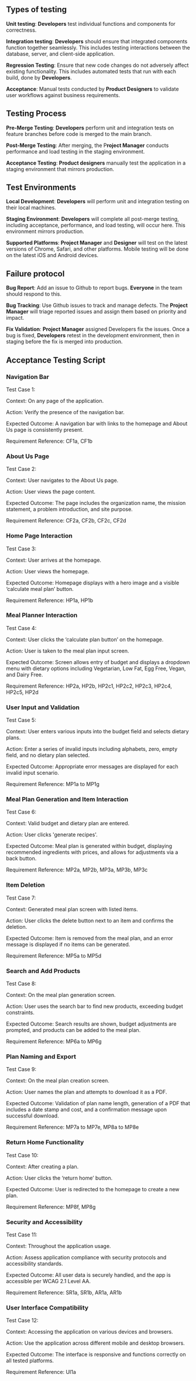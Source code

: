 ## Types of testing

**Unit testing**: **Developers** test individual functions and components for correctness. 

**Integration testing**: **Developers** should ensure that integrated components function together seamlessly. This includes testing interactions between the database, server, and client-side application.

**Regression Testing**: Ensure that new code changes do not adversely affect existing functionality. This includes automated tests that run with each build, done by **Developers**.

**Acceptance**: Manual tests conducted by **Product Designers** to validate user workflows against business requirements. 


## Testing Process
**Pre-Merge Testing**: **Developers** perform unit and integration tests on feature branches before code is merged to the main branch.

**Post-Merge Testing**: After merging, the P**roject Manager** conducts performance and load testing in the staging environment.

**Acceptance Testing**: **Product designers** manually test the application in a staging environment that mirrors production.

## Test Environments
**Local Development**: **Developers** will perform unit and integration testing on their local machines.

**Staging Environment**: **Developers** will complete all post-merge testing, including acceptance, performance, and load testing, will occur here. This environment mirrors production.

**Supported Platforms**: **Project Manager** and **Designer** will test on the latest versions of Chrome, Safari, and other platforms. Mobile testing will be done on the latest iOS and Android devices.


## Failure protocol
**Bug Report**: Add an issue to Github to report bugs. **Everyone** in the team should respond to this. 

**Bug Tracking**: Use Github issues to track and manage defects. The **Project Manager** will triage reported issues and assign them based on priority and impact.

**Fix Validation**: **Project Manager** assigned Developers fix the issues. Once a bug is fixed, **Developers** retest in the development environment, then in staging before the fix is merged into production. 


## Acceptance Testing Script

### Navigation Bar

Test Case 1:

Context: On any page of the application.

Action: Verify the presence of the navigation bar.

Expected Outcome: A navigation bar with links to the homepage and About Us page is consistently present.

Requirement Reference: CF1a, CF1b



### About Us Page

Test Case 2:

Context: User navigates to the About Us page.

Action: User views the page content.

Expected Outcome: The page includes the organization name, the mission statement, a problem introduction, and site purpose.

Requirement Reference: CF2a, CF2b, CF2c, CF2d



### Home Page Interaction

Test Case 3:

Context: User arrives at the homepage.

Action: User views the homepage.

Expected Outcome: Homepage displays with a hero image and a visible ‘calculate meal plan’ button.

Requirement Reference: HP1a, HP1b



### Meal Planner Interaction

Test Case 4:

Context: User clicks the ‘calculate plan button’ on the homepage.

Action: User is taken to the meal plan input screen.

Expected Outcome: Screen allows entry of budget and displays a dropdown menu with dietary options including Vegetarian, Low Fat, Egg Free, Vegan, and Dairy Free.

Requirement Reference: HP2a, HP2b, HP2c1, HP2c2, HP2c3, HP2c4, HP2c5, HP2d



### User Input and Validation

Test Case 5:

Context: User enters various inputs into the budget field and selects dietary plans.

Action: Enter a series of invalid inputs including alphabets, zero, empty field, and no dietary plan selected.

Expected Outcome: Appropriate error messages are displayed for each invalid input scenario.

Requirement Reference: MP1a to MP1g



### Meal Plan Generation and Item Interaction

Test Case 6:

Context: Valid budget and dietary plan are entered.

Action: User clicks 'generate recipes'.

Expected Outcome: Meal plan is generated within budget, displaying recommended ingredients with prices, and allows for adjustments via a back button.

Requirement Reference: MP2a, MP2b, MP3a, MP3b, MP3c



### Item Deletion

Test Case 7:

Context: Generated meal plan screen with listed items.

Action: User clicks the delete button next to an item and confirms the deletion.

Expected Outcome: Item is removed from the meal plan, and an error message is displayed if no items can be generated.

Requirement Reference: MP5a to MP5d



### Search and Add Products

Test Case 8:

Context: On the meal plan generation screen.

Action: User uses the search bar to find new products, exceeding budget constraints.

Expected Outcome: Search results are shown, budget adjustments are prompted, and products can be added to the meal plan.

Requirement Reference: MP6a to MP6g



### Plan Naming and Export

Test Case 9:

Context: On the meal plan creation screen.

Action: User names the plan and attempts to download it as a PDF.

Expected Outcome: Validation of plan name length, generation of a PDF that includes a date stamp and cost, and a confirmation message upon successful download.

Requirement Reference: MP7a to MP7e, MP8a to MP8e



### Return Home Functionality

Test Case 10:

Context: After creating a plan.

Action: User clicks the ‘return home’ button.

Expected Outcome: User is redirected to the homepage to create a new plan.

Requirement Reference: MP8f, MP8g



### Security and Accessibility

Test Case 11:

Context: Throughout the application usage.

Action: Assess application compliance with security protocols and accessibility standards.

Expected Outcome: All user data is securely handled, and the app is accessible per WCAG 2.1 Level AA.

Requirement Reference: SR1a, SR1b, AR1a, AR1b



### User Interface Compatibility

Test Case 12:

Context: Accessing the application on various devices and browsers.

Action: Use the application across different mobile and desktop browsers.

Expected Outcome: The interface is responsive and functions correctly on all tested platforms.

Requirement Reference: UI1a
